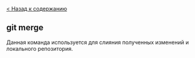 [< Назад к содержанию](./readme.md)


## git merge

Данная команда используется для слияния полученных изменений и локального репозитория.